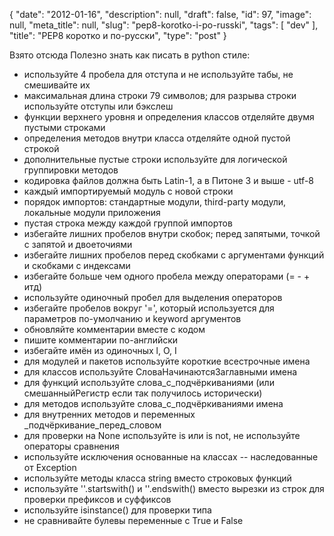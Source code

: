 {
    "date": "2012-01-16",
    "description": null,
    "draft": false,
    "id": 97,
    "image": null,
    "meta_title": null,
    "slug": "pep8-korotko-i-po-russki",
    "tags": [
        "dev"
    ],
    "title": "PEP8 коротко и по-русски",
    "type": "post"
}


Взято отсюда
Полезно знать как писать в python стиле: 

* используйте 4 пробела для отступа и не используйте табы, не смешивайте их
* максимальная длина строки 79 символов; для разрыва строки используйте отступы или бэкслеш
* функции верхнего уровня и определения классов отделяйте двумя пустыми строками
* определения методов внутри класса отделяйте одной пустой строкой
* дополнительные пустые строки используйте для логической группировки методов
* кодировка файлов должна быть Latin-1, а в Питоне 3 и выше - utf-8
* каждый импортируемый модуль с новой строки
* порядок импортов: стандартные модули, third-party модули, локальные модули приложения
* пустая строка между каждой группой импортов
* избегайте лишних пробелов внутри скобок; перед запятыми, точкой с запятой и двоеточиями
* избегайте лишних пробелов перед скобками с аргументами функций и скобками с индексами
* избегайте больше чем одного пробела между операторами (= - + итд)
* используйте одиночный пробел для выделения операторов
* избегайте пробелов вокруг '=', который используется для параметров по-умолчанию и keyword аргументов
* обновляйте комментарии вместе с кодом
* пишите комментарии по-английски
* избегайте имён из одиночных l, O, I
* для модулей и пакетов используйте короткие всестрочные имена
* для классов используйте СловаНачинаютсяЗаглавными имена
* для функций используйте слова_с_подчёркиваниями (или смешанныйРегистр если так получилось исторически)
* для методов используйте слова_с_подчёркиваниями имена
* для внутренних методов и переменных _подчёркивание_перед_словом
* для проверки на None используйте is или is not, не используйте операторы сравнения
* используйте исключения основанные на классах -- наследованные от Exception
* используйте методы класса string вместо строковых функций
* используйте ''.startswith() и ''.endswith() вместо вырезки из строк для проверки префиксов и суффиксов
* используйте isinstance() для проверки типа
* не сравнивайте булевы переменные с True и False
